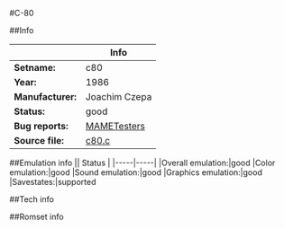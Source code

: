 #C-80

##Info

||Info|
|-----|-----|
|**Setname:**|c80
|**Year:**|1986
|**Manufacturer:**|Joachim Czepa
|**Status:**|good
|**Bug reports:**|[MAMETesters](http://mametesters.org/view_all_set.php?type=1&temporary=y&search=c80.c)
|**Source file:**|[c80.c](https://github.com/mamedev/mame/blob/master/src/mess/drivers/c80.c)

##Emulation info
|| Status |
|-----|-----|
|Overall emulation:|good
|Color emulation:|good
|Sound emulation:|good
|Graphics emulation:|good
|Savestates:|supported

##Tech info

##Romset info

<!--- START OF EDITED COMMENT DO NOT TOUCH TEXT ABOVE-->
